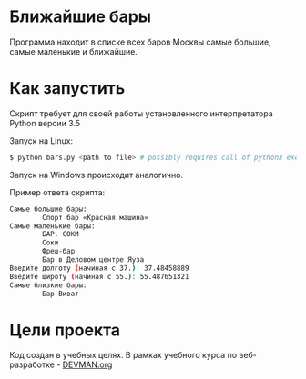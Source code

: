 # Ближайшие бары

Программа находит в списке всех баров Москвы самые большие, самые маленькие и ближайшие.

# Как запустить

Скрипт требует для своей работы установленного интерпретатора Python версии 3.5

Запуск на Linux:
```bash
$ python bars.py <path to file> # possibly requires call of python3 executive instead of just python
```

Запуск на Windows происходит аналогично.

Пример ответа скрипта:
```bash
Самые большие бары:
        Спорт бар «Красная машина»
Самые маленькие бары:
        БАР. СОКИ
        Соки
        Фреш-бар
        Бар в Деловом центре Яуза
Введите долготу (начиная с 37.): 37.48458889
Введите широту (начиная с 55.): 55.487651321
Самые близкие бары:
        Бар Виват
```

# Цели проекта

Код создан в учебных целях. В рамках учебного курса по веб-разработке - [DEVMAN.org](https://devman.org)
